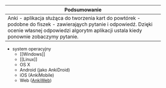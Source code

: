 

| Podsumowanie |
| ----------------------------------- |
| Anki - aplikacja służąca do tworzenia kart do powtórek - podobne do fiszek - zawierająych pytanie i odpowiedź. Dzięki ocenie własnej odpowiedzi algorytm aplikacji ustala kiedy ponownie zobaczymy pytanie. |
 
- system operacyjny
	- [[Windows]]
	- [[Linux]]
	- OS X
	- Android (jako AnkiDroid)
	- iOS (AnkiMobile)
	- Web ([AnkiWeb](https://ankiweb.net/))
